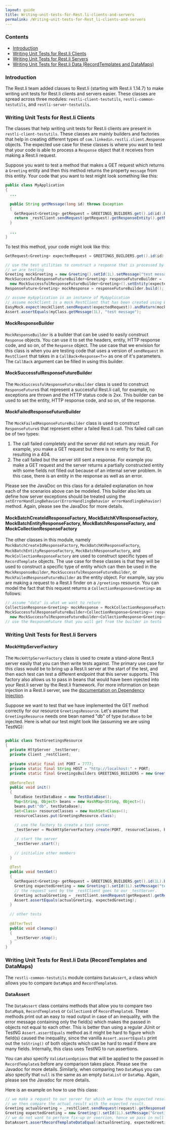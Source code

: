 ```yaml
---
layout: guide
title: Writing-unit-tests-for-Rest.li-clients-and-servers
permalink: /Writing-unit-tests-for-Rest_li-clients-and-servers
---
```


### Contents

* [Introduction](https://github.com/linkedin/rest.li/wiki/Writing-unit-tests-for-Rest.li-clients-and-servers#introduction)
* [Writing Unit Tests for Rest.li Clients](https://github.com/linkedin/rest.li/wiki/Writing-unit-tests-for-Rest.li-clients-and-servers#writing-unit-tests-for-restli-clients)
* [Writing Unit Tests for Rest.li Servers](https://github.com/linkedin/rest.li/wiki/Writing-unit-tests-for-Rest.li-clients-and-servers#writing-unit-tests-for-restli-servers)
* [Writing Unit Tests for Rest.li Data (RecordTemplates and DataMaps)](https://github.com/linkedin/rest.li/wiki/Writing-unit-tests-for-Rest.li-clients-and-servers#writing-unit-tests-for-restli-data-recordtemplates-and-datamaps)

### Introduction

The Rest.li team added classes to Rest.li (starting with Rest.li 1.14.7) to make writing unit tests for Rest.li clients and servers easier. These classes are spread across three modules: `restli-client-testutils`, `restli-common-testutils`, and `restli-server-testutils`.

### Writing Unit Tests for Rest.li Clients

The classes that help writing unit tests for Rest.li clients are present in `restli-client-testutils`. These classes are mainly builders and factories that help in creating different types of `com.linkedin.restli.client.Response` objects. The expected use case for these classes is where you want to test that your code is able to process a `Response` object that it receives from making a Rest.li request. 

Suppose you want to test a method that makes a GET request which returns a `Greeting` entity and then this method returns the property `message` from this entity. Your code that you want to test might look something like this:

```java
public class MyApplication
{
  ...
  
  public String getMessage(long id) throws Exception  
  {
    GetRequest<Greeting> getRequest = GREETINGS_BUILDERS.get().id(id).build();
    return _restClient.sendRequest(getRequest).getResponseEntity().getMessage();
  }
  
  ...
}
```

To test this method, your code might look like this:

```java
GetRequest<Greeting> expectedRequest = GREETINGS_BUILDERS.get().id(id).build();

// use the test utilities to construct a response that is processed by the method
// we are testing
Greeting mockGreeting = new Greeting().setId(1L).setMessage("test message");
MockSuccessfulResponseFutureBuilder<Greeting> responseFutureBuilder = 
  new MockSuccessfulResponseFutureBuilder<Greeting>().setEntity(expectedGreeting);
ResponseFuture<Greeting> mockResponse = responseFutureBuilder.build();

// assume myApplication is an instance of MyApplication
// assume mockClient is a mock RestClient that has been created using EasyMock
EasyMock.expect(mockClient.sendRequest(expectedRequest)).andReturn(mockResponse);
Assert.assertEquals(myClass.getMessage(1L), "test message");
```

#### MockResponseBuilder

`MockResponseBuilder` is a builder that can be used to easily construct `Response` objects. You can use it to set the headers, entity, HTTP response code, and so on, of the `Response` object. The use case that we envision for this class is when you are testing code that uses a version of `sendRequest` in `RestClient` that takes in a `CallBack<Response<T>>` as one of it's parameters. The `CallBack` argument can be filled in using this builder.

#### MockSuccessfulResponseFutureBuilder

The `MockSuccessfulResponseFutureBuilder` class is used to construct `ResponseFuture`s that represent a successful Rest.li call, for example, no exceptions are thrown and the HTTP status code is 2xx. This builder can be used to set the entity, HTTP response code, and so on, of the response.

#### MockFailedResponseFutureBuilder

The `MockFailedResponseFutureBuilder` class is used to construct `ResponseFuture`s that represent either a failed Rest.li call. This failed call can be of two types:

1. The call failed completely and the server did not return any result. For example, you make a GET request but there is no entity for that ID, resulting in a 404.
2. The call failed but the server still sent a response. For example you make a GET request and the server returns a partially constructed entity with some fields not filled out because of an internal server problem. In this case, there is an entity in the response as well as an error.

Please see the JavaDoc on this class for a detailed explanation on how each of the scenarios above can be modeled. This builder also lets us define how server exceptions should be treated using the `setErrorHandlingBehavior(ErrorHandlingBehavior errorHandlingBehavior)` method. Again, please see the JavaDoc for more details.

#### MockBatchCreateIdResponseFactory, MockBatchKVResponseFactory, MockBatchEntityResponseFactory, MockBatchResponseFactory, and MockCollectionResponseFactory

The other classes in this module, namely `MockBatchCreateIdResponseFactory`, `MockBatchKVResponseFactory`, `MockBatchEntityResponseFactory`, `MockBatchResponseFactory`, and `MockCollectionResponseFactory` are used to construct specific types of `RecordTemplate` objects. The use case for these classes is that they will be used to construct a specific type of entity which can then be used in the `MockResponseBuilder`, `MockSuccessfulResponseFutureBuilder`, or `MockFailedResponseFutureBuilder` as the entity object. For example, say you are making a request to a Rest.li finder on a `/greetings` resource. You can model the fact that this request returns a `CollectionResponse<Greeting>` as follows:

```java
// assume "data" is what we want to return
CollectionResponse<Greeting> mockResponse = MockCollectionResponseFactory.create(Greetings.class, data);
MockSuccessfulResponseFutureBuilder<CollectionResponse<Greeting>> responseFutureBuilder = 
  new MockSuccessfulResponseFutureBuilder<CollectionResponse<Greeting>>().setEntity(expectedGreeting);
// use the ResponseFuture that you will get from the builder in tests
``` 

### Writing Unit Tests for Rest.li Servers

#### MockHttpServerFactory

The `MockHttpServerFactory` class is used to create a stand-alone Rest.li server easily that you can then write tests against. The primary use case for this class would be to bring up a Rest.li server at the start of the test, and then each test can test a different endpoint that this server supports. This factory also allows us to pass in beans that would have been injected into your Rest.li server by the Rest.li framework. For more information on bean injection in a Rest.li server, see the [documentation on Dependency Injection](https://github.com/linkedin/rest.li/wiki/Rest.li-User-Guide#dependency-injection). 

Suppose we want to test that we have implemented the GET method correctly for our resource `GreetingsResource`. Let's assume that `GreetingsResource` needs one bean named "db" of type `DataBase` to be injected. Here is what our test might look like (assuming we are using TestNG):

```java

public class TestGreetingsResource
{
  private HttpServer _testServer;
  private Client _restClient;
  
  private static final int PORT = 7777;
  private static final String HOST = "http://localhost:" + PORT;
  private static final GreetingsBuilders GREETINGS_BUILDERS = new GreetingsBuilders();
  
  @BeforeTest
  public void init()
  {
    DataBase testDataBase = new TestDataBase();
    Map<String, Object> beans = new HashMap<String, Object>();
    beans.put("db", testDataBase);
    Set<Class> resourceClasses = new HashSet<Class>();
    resourceClasses.put(GreetingsResource.class);
    
    // use the factory to create a test server
    _testServer = MockHttpServerFactory.create(PORT, resourceClasses, beans, true);

    // start the server
    _testServer.start();
    
    // initialize other members
  }
  
  @Test
  public void testGet()
  {
    GetRequest<Greeting> getRequest = GREETINGS_BUILDERS.get().id(1L).build();
    Greeting expectedGreeting = new Greeting().setId(1L).setMessage("test greeting");
    // the request sent by the _restClient goes to our _testServer. 
    Greeting actualGreeting = _restClient.sendRequest(getRequest).getResponseEntity();
    Assert.assertEquals(actualGreeting, expectedGreeting);
  }
  
  // other tests
  
  @AfterTest
  public void cleanup()
  {
    _testServer.stop();
  }
}

```

### Writing Unit Tests for Rest.li Data (RecordTemplates and DataMaps)

The `restli-common-testutils` module contains `DataAssert`, a class which allows you to compare `DataMap`s and `RecordTemplate`s.

#### DataAssert

The `DataAssert` class contains methods that allow you to compare two `DataMap`s, `RecordTemplate`s or `Collection`s of `RecordTemplate`s. These methods print out an easy to read output in case of an inequality, with the error message containing only the field(s) which makes the passed in objects not equal to each other. This is better than using a regular JUnit or TestNG `Assert.assertEquals` method as it might be hard to figure which field(s) caused the inequality, since the vanilla `Assert.assertEquals` print out the `toString()` of both objects which can be hard to read if there are many fields. Internally, this class uses TestNG to run assertions.

You can also specify `ValidationOptions` that will be applied to the passed in `RecordTemplate`s before any comparison takes place. Please see the Javadoc for more details. Similarly, when comparing two `DataMap`s you can also specify that `null` is the same as an empty `DataList` or `DataMap`. Again, please see the Javadoc for more details.

Here is an example on how to use this class:

```java
// we make a request to our server for which we know the expected result.
// we then compare the actual result with the expected result.
Greeting actualGreeting = _restClient.sendRequest(request).getResponseEntity();
Greeting expectedGreeting = new Greeting().setId(1L).setMessage("Greeting 1");
// we do not want to perform fix-up or coercion, hence we pass in null as the last argument.
DataAssert.assertRecordTemplateDataEqual(actualGreeting, expectedGreeting, null);
```

